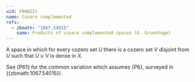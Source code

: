 ```yaml
---
uid: P000221
name: Cozero complemented
refs:
  - zbmath: "1067.54015"
    name: Products of cozero complemented spaces (G. Gruenhage)
---
```


A space in which for every cozero set $U$ there is a cozero set $V$ disjoint from $U$ such that $U \cup V$ is dense in $X$.

See {P61} for the common variation which assumes {P6},
surveyed in {{zbmath:1067.54015}}.
